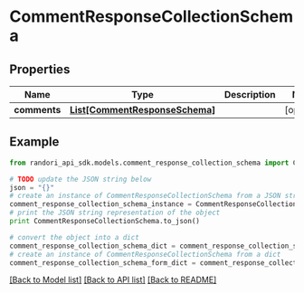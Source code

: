 # CommentResponseCollectionSchema


## Properties

Name | Type | Description | Notes
------------ | ------------- | ------------- | -------------
**comments** | [**List[CommentResponseSchema]**](CommentResponseSchema.md) |  | [optional] 

## Example

```python
from randori_api_sdk.models.comment_response_collection_schema import CommentResponseCollectionSchema

# TODO update the JSON string below
json = "{}"
# create an instance of CommentResponseCollectionSchema from a JSON string
comment_response_collection_schema_instance = CommentResponseCollectionSchema.from_json(json)
# print the JSON string representation of the object
print CommentResponseCollectionSchema.to_json()

# convert the object into a dict
comment_response_collection_schema_dict = comment_response_collection_schema_instance.to_dict()
# create an instance of CommentResponseCollectionSchema from a dict
comment_response_collection_schema_form_dict = comment_response_collection_schema.from_dict(comment_response_collection_schema_dict)
```
[[Back to Model list]](../README.md#documentation-for-models) [[Back to API list]](../README.md#documentation-for-api-endpoints) [[Back to README]](../README.md)


